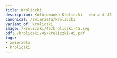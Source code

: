 ```yaml
---
title: Kroliczki
description: Kolorowanka Kroliczki - wariant 45
canonical: /zwierzeta/kroliczki
variant_of: kroliczki
image: /kroliczki/45/kroliczki-45.svg
pdf: /kroliczki/45/kroliczki-45.pdf
tags:
- zwierzeta
- kroliczki
---
```

